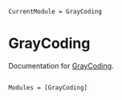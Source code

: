 ```@meta
CurrentModule = GrayCoding
```

# GrayCoding

Documentation for [GrayCoding](https://github.com/nivupai/GrayCoding.jl).

```@index
```

```@autodocs
Modules = [GrayCoding]
```
